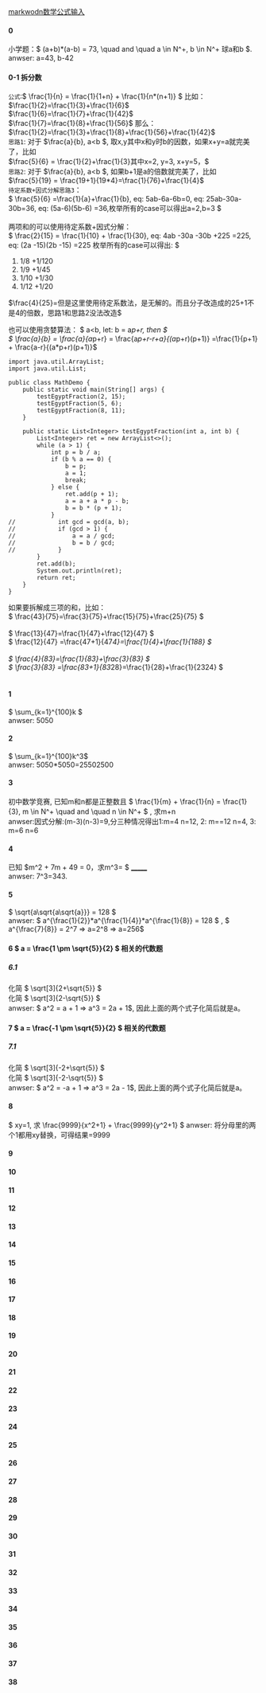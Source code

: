 
[markwodn数学公式输入](https://cxy.cc/post/2024/06/12/markdown-math/#:~:text=(n%2B1)-,%E5%A6%82%E4%BD%95%E8%BE%93%E5%85%A5%E7%B4%AF%E5%8A%A0%E3%80%81%E7%B4%AF%E4%B9%98%E8%BF%90%E7%AE%97,%E5%BC%8F%7D%20%E6%9D%A5%E8%BE%93%E5%85%A5%E4%B8%80%E4%B8%AA%E7%B4%AF%E5%8A%A0%E3%80%82)

#### 0
小学题：$   (a+b)*(a-b) = 73, \quad and \quad a \in N^+, b \in N^+   球a和b $.    </br>
anwser: a=43, b-42


####  0-1 拆分数
`公式`:$ \frac{1}{n} = \frac{1}{1+n} + \frac{1}{n*(n+1)}   $    比如：</br>
$\frac{1}{2}=\frac{1}{3}+\frac{1}{6}$</br> 
$\frac{1}{6}=\frac{1}{7}+\frac{1}{42}$</br> 
$\frac{1}{7}=\frac{1}{8}+\frac{1}{56}$  那么：</br> 
$\frac{1}{2}=\frac{1}{3}+\frac{1}{8}+\frac{1}{56}+\frac{1}{42}$</br> 
`思路1`: 对于 $\frac{a}{b}, a<b $, 取x,y其中x和y时b的因数，如果x+y=a就完美了，比如 </br>
$\frac{5}{6} = \frac{1}{2}+\frac{1}{3}其中x=2, y=3, x+y=5，$ </br>
`思路2`: 对于 $\frac{a}{b}, a<b $, 如果b+1是a的倍数就完美了，比如 </br>
$\frac{5}{19} = \frac{19+1}{19*4}=\frac{1}{76}+\frac{1}{4}$ </br>
`待定系数+因式分解思路3`： </br> 
$ \frac{5}{6} =\frac{1}{a}+\frac{1}{b}, eq: 5ab-6a-6b=0, eq: 25ab-30a-30b=36, eq: (5a-6)(5b-6) =36,枚举所有的case可以得出a=2,b=3 $
</br> </br> 
两项和的可以使用待定系数+因式分解：</br> 
$ \frac{2}{15} = \frac{1}{10} + \frac{1}{30}, eq: 4ab -30a -30b +225 =225, eq: (2a -15)(2b -15) =225 枚举所有的case可以得出: $ </br>
1. 1/8 +1/120
2. 1/9 +1/45
3. 1/10 +1/30
4. 1/12 +1/20

$\frac{4}{25}=但是这里使用待定系数法，是无解的。而且分子改造成的25+1不是4的倍数，思路1和思路2没法改造$

也可以使用贪婪算法：
$ a<b, let: b = a*p+r, then $   </br>
$ \frac{a}{b} = \frac{a}{a*p+r} = \frac{a*p+r-r+a}{(a*p+r)(p+1)} =\frac{1}{p+1} + \frac{a-r}{(a*p+r)(p+1)}$
```
import java.util.ArrayList;
import java.util.List;

public class MathDemo {
    public static void main(String[] args) {
        testEgyptFraction(2, 15);
        testEgyptFraction(5, 6);
        testEgyptFraction(8, 11);
    }

    public static List<Integer> testEgyptFraction(int a, int b) {
        List<Integer> ret = new ArrayList<>();
        while (a > 1) {
            int p = b / a;
            if (b % a == 0) {
                b = p;
                a = 1;
                break;
            } else {
                ret.add(p + 1);
                a = a + a * p - b;
                b = b * (p + 1);
            }
//            int gcd = gcd(a, b);
//            if (gcd > 1) {
//                a = a / gcd;
//                b = b / gcd;
//            }
        }
        ret.add(b);
        System.out.println(ret);
        return ret;
    }
}
```
如果要拆解成三项的和，比如：</br>
$ \frac{43}{75}=\frac{3}{75}+\frac{15}{75}+\frac{25}{75} $ </br></br>
$ \frac{13}{47}=\frac{1}{47}+\frac{12}{47} $ </br>
$ \frac{12}{47} =\frac{47+1}{47*4}=\frac{1}{4}+\frac{1}{188} $ </br></br>
$ \frac{4}{83}=\frac{1}{83}+\frac{3}{83} $ </br>
$ \frac{3}{83} =\frac{83+1}{83*28}=\frac{1}{28}+\frac{1}{2324} $ </br></br>



#### 1
$ \sum_{k=1}^{100}k $            </br>
anwser: 5050


#### 2
$ \sum_{k=1}^{100}k^3$ </br>
anwser: 5050*5050=25502500


#### 3
初中数学竞赛, 已知m和n都是正整数且
$ \frac{1}{m} + \frac{1}{n} = \frac{1}{3}, m \in N^+ \quad and \quad n \in N^+ $
, 求m+n </br>
anwser:因式分解:(m-3)(n-3)=9,分三种情况得出1:m=4 n=12, 2: m==12 n=4, 3: m=6 n=6     

#### 4
已知
$m^2 + 7m + 49 = 0，求m^3= $ <u>_____</u>     </br>
anwser: 7^3=343.

#### 5
$  \sqrt{a\sqrt{a\sqrt{a}}} = 128 $         </br>
anwser: $  a^{\frac{1}{2}}*a^{\frac{1}{4}}*a^{\frac{1}{8}} = 128 $  , $ a^{\frac{7}{8}} = 2^7 => a=2^8 => a=256$ 

#### 6 $ a = \frac{1 \pm \sqrt{5}}{2} $ 相关的代数题
##### 6.1
化简 $   \sqrt[3]{2+\sqrt{5}}  $   </br>
化简 $   \sqrt[3]{2-\sqrt{5}}  $   </br>
anwser: $ a^2 = a + 1 => a^3 = 2a + 1$, 因此上面的两个式子化简后就是a。

#### 7 $ a = \frac{-1 \pm \sqrt{5}}{2} $ 相关的代数题
##### 7.1
化简 $   \sqrt[3]{-2+\sqrt{5}}  $   </br>
化简 $   \sqrt[3]{-2-\sqrt{5}}  $   </br>
anwser: $ a^2 = -a + 1 => a^3 = 2a - 1$, 因此上面的两个式子化简后就是a。

#### 8
$
xy=1, 求 \frac{9999}{x^2+1} + \frac{9999}{y^2+1}
$
anwser: 将分母里的两个1都用xy替换，可得结果=9999

#### 9

#### 10

#### 11

#### 12

#### 13

#### 14

#### 15

#### 16

#### 17

#### 18

#### 19

#### 20

#### 21

#### 22

#### 23

#### 24

#### 25

#### 26

#### 27

#### 28

#### 29

#### 30

#### 31

#### 32

#### 33

#### 34

#### 35

#### 36

#### 37

#### 38
